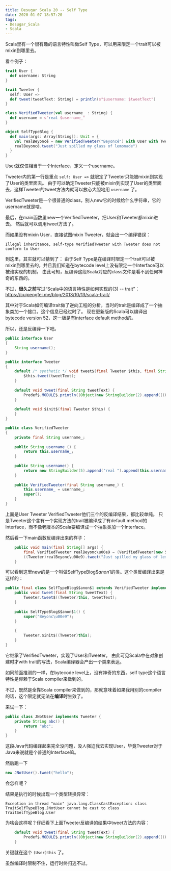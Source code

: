 ```yaml
---
title: Desugar Scala 20 -- Self Type
date: 2020-01-07 18:57:20
tags:
- Desugar_Scala
- Scala
---
```


Scala里有一个很有趣的语言特性叫做Self Type，可以用来限定一个trait可以被mixin到哪里去。

看个例子：

```Scala
trait User {
  def username: String
}

trait Tweeter {
  self: User =>
  def tweet(tweetText: String) = println(s"$username: $tweetText")
}

class VerifiedTweeter(val username_ : String) {
  def username = s"real $username_"
}

object SelfTypeBlog {
  def main(args: Array[String]): Unit = {
    val realBeyoncé = new VerifiedTweeter("Beyoncé") with User with Tweeter
    realBeyoncé.tweet("Just spilled my glass of lemonade")
  }
}
```

User就仅仅相当于一个Interface，定义一个username。

Tweeter内的第一行是重点 `self: User =>` 就限定了Tweeter只能被mixin到实现了User的类里面去。
由于可以确定Tweeter只能被mixin到实现了User的类里面去，这样Tweeter的tweet方法内就可以放心大胆地用 `username` 了。

VerifiedTweeter是一个很普通的class，别人new它的时候给什么字符串，它的username就是啥。

最后，在main函数里new一个VerifiedTweeter，把User和Tweeter都mixin进去。
然后就可以调用tweet方法了。

而如果没有mixin User，直接试图mixin Tweeter，就会出一个编译错误：
```stdout
Illegal inheritance, self-type VerifiedTweeter with Tweeter does not conform to User
```

到这里，其实就可以猜到了：
由于Self Type是在编译时限定一个trait可以被mixin到哪里去的，并且我们知道在bytecode level上没有限定一个Interface可以被谁实现的机制。
由此可知，反编译这段Scala对应的class文件是看不到任何神奇的东西的。

不过，**很久之前**写过“Scala中的语言特性是如何实现的(3) -- trait”：
https://cuipengfei.me/blog/2013/10/13/scala-trait/

其中对于Scala如何编译trait做了逆向工程的分析，当时的trait是编译成了一个抽象类加一个接口。这个信息已经过时了。
现在更新版的Scala可以编译出bytecode version 52，这一版是有interface default method的。

所以，还是反编译一下吧。

```java
public interface User
{
    String username();
}

public interface Tweeter
{
    default /* synthetic */ void tweet$(final Tweeter $this, final String tweetText) {
        $this.tweet(tweetText);
    }
    
    default void tweet(final String tweetText) {
        Predef$.MODULE$.println((Object)new StringBuilder(2).append(((User)this).username()).append(": ").append(tweetText).toString());
    }
    
    default void $init$(final Tweeter $this) {
    }
}

public class VerifiedTweeter
{
    private final String username_;
    
    public String username_() {
        return this.username_;
    }
    
    public String username() {
        return new StringBuilder(5).append("real ").append(this.username_()).toString();
    }
    
    public VerifiedTweeter(final String username_) {
        this.username_ = username_;
        super();
    }
}
```

上面是User Tweeter VerifiedTweeter他们三个的反编译结果，都比较单纯。
只是Tweeter这个含有一个实现方法的trait被编译成了有default method的Interface，而不像老版本的Scala要编译成一个抽象类加一个Interface。

然后看一下main函数反编译出来的样子：

```java
    public void main(final String[] args) {
        final VerifiedTweeter realBeyonc\u00e9 = (VerifiedTweeter)new SelfTypeBlog$$anon.SelfTypeBlog$$anon$1();
        ((Tweeter)realBeyonc\u00e9).tweet("Just spilled my glass of lemonade");
    }
```

可以看到这里new的是一个叫做SelfTypeBlog$$anon$1的类。这个类反编译出来是这样的：

```java
public final class SelfTypeBlog$$anon$1 extends VerifiedTweeter implements User, Tweeter {
    public void tweet(final String tweetText) {
        Tweeter.tweet$((Tweeter)this, tweetText);
    }
    
    public SelfTypeBlog$$anon$1() {
        super("Beyonc\u00e9");
    }
    
    {
        Tweeter.$init$((Tweeter)this);
    }
}
```

它继承了VerifiedTweeter，实现了User和Tweeter。
由此可见Scala中在对象创建时才with trait的写法，Scala编译器会产出一个类来表达。

如同前面推测的一样，在bytecode level上，没有神奇的东西，self type这个语言特性是仰赖于Scala compiler来做到的。

不过，既然是全靠Scala compiler来做到的，那就意味着如果我用别的compiler的话，这个限定就无法在**编译时**生效了。

来试一下：

```java
public class JNotUser implements Tweeter {
    private String abc() {
        return "abc";
    }
}
```

这段Java代码编译起来完全没问题，没人强迫我去实现User，毕竟Tweeter对于Java来说就是个普通的Interface嘛。

然后跑一下
```java
new JNotUser().tweet("hello");
```
会怎样呢？

结果是执行的时候出现一个类型转换异常：
```stdout
Exception in thread "main" java.lang.ClassCastException: class TraitSelfTypeBlog.JNotUser cannot be cast to class TraitSelfTypeBlog.User
```

为啥会这样呢？仔细看下上面Tweeter反编译的结果中tweet方法的内容：
```java
    default void tweet(final String tweetText) {
        Predef$.MODULE$.println((Object)new StringBuilder(2).append(((User)this).username()).append(": ").append(tweetText).toString());
    }
```
关键就在这个 `(User)this` 了。

虽然编译时限制不住，运行时终归逃不过。